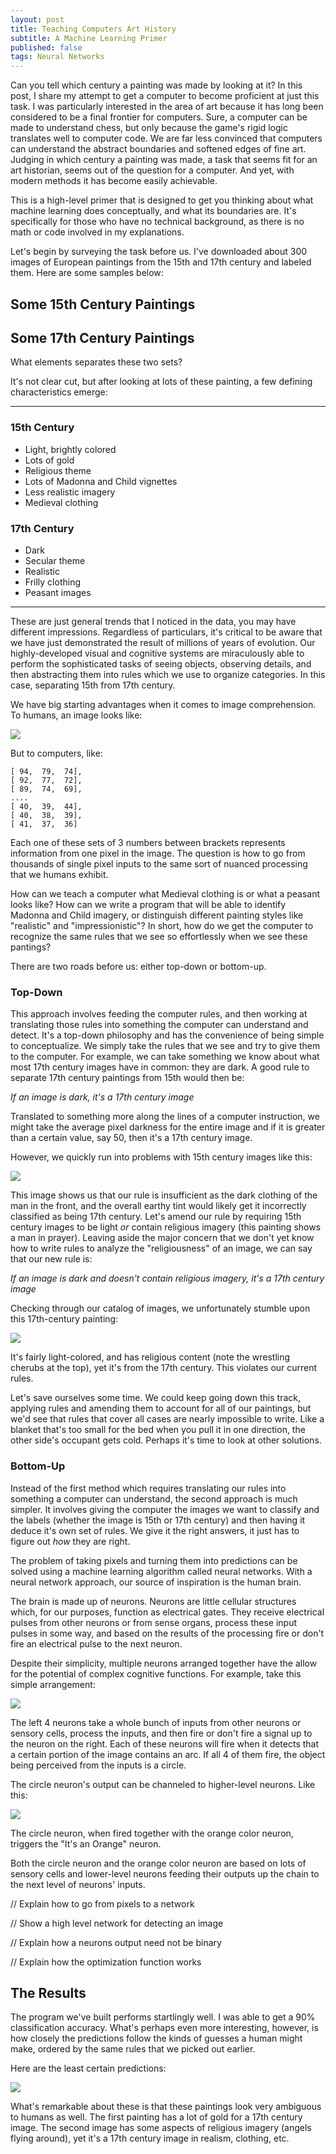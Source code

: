 ```yaml
---
layout: post
title: Teaching Computers Art History
subtitle: A Machine Learning Primer
published: false
tags: Neural Networks
---
```


<script src="https://unpkg.com/masonry-layout@4/dist/masonry.pkgd.min.js"></script>
<script src="https://unpkg.com/imagesloaded@4/imagesloaded.pkgd.min.js"></script>

Can you tell which century a painting was made by looking at it? In this post, I share my attempt to get a computer to become proficient at just this task. I was particularly interested in the area of art because it has long been considered to be a final frontier for computers. Sure, a computer can be made to understand chess, but only because the game's rigid logic translates well to computer code. We are far less convinced that computers can understand the abstract boundaries and softened edges of fine art. Judging in which century a painting was made, a task that seems fit for an art historian, seems out of the question for a computer. And yet, with modern methods it has become easily achievable.

This is a high-level primer that is designed to get you thinking about what machine learning does conceptually, and what its boundaries are. It's specifically for those who have no technical background, as there is no math or code involved in my explanations.

Let's begin by surveying the task before us. I've downloaded about 300 images of European paintings from the 15th and 17th century and labeled them. Here are some samples below:

## Some 15th Century Paintings

<div class="images-list grid" id="15th-century-gallery"></div>

## Some 17th Century Paintings

<div class="images-list grid" id="17th-century-gallery"></div>

What elements separates these two sets?

It's not clear cut, but after looking at lots of these painting, a few defining characteristics emerge:

-----

### 15th Century
* Light, brightly colored
* Lots of gold
* Religious theme
* Lots of Madonna and Child vignettes
* Less realistic imagery
* Medieval clothing

### 17th Century
* Dark
* Secular theme
* Realistic
* Frilly clothing
* Peasant images

-----

These are just general trends that I noticed in the data, you may have different impressions. Regardless of particulars, it's critical to be aware that we have just demonstrated the result of millions of years of evolution. Our highly-developed visual and cognitive systems are miraculously able to perform the sophisticated tasks of seeing objects, observing details, and then abstracting them into rules which we use to organize categories. In this case, separating 15th from 17th century.

We have big starting advantages when it comes to image comprehension. To humans, an image looks like:

![](/images/seventeenth-vs-fifteenth/17th-century-old-woman.jpeg)

But to computers, like:

``` plain
[ 94,  79,  74],
[ 92,  77,  72],
[ 89,  74,  69],
....
[ 40,  39,  44],
[ 40,  38,  39],
[ 41,  37,  36]
```

Each one of these sets of 3 numbers between brackets represents information from one pixel in the image. The question is how to go from thousands of single pixel inputs to the same sort of nuanced processing that we humans exhibit.

How can we teach a computer what Medieval clothing is or what a peasant looks like? How can we write a program that will be able to identify Madonna and Child imagery, or distinguish different painting styles like "realistic" and "impressionistic"? In short, how do we get the computer to recognize the same rules that we see so effortlessly when we see these pantings?

There are two roads before us: either top-down or bottom-up.

### Top-Down

This approach involves feeding the computer rules, and then working at translating those rules into something the computer can understand and detect. It's a top-down philosophy and has the convenience of being simple to conceptualize. We simply take the rules that we see and try to give them to the computer.
For example, we can take something we know about what most 17th century images have in common: they are dark. A good rule to separate 17th century paintings from 15th would then be:

*If an image is dark, it's a 17th century image*

Translated to something more along the lines of a computer instruction, we might take the average pixel darkness for the entire image and if it is greater than a certain value, say 50, then it's a 17th century image.

However, we quickly run into problems with 15th century images like this:

![](/images/seventeenth-vs-fifteenth/dark-15th-century.jpg)

This image shows us that our rule is insufficient as the dark clothing of the man in the front, and the overall earthy tint would likely get it incorrectly classified as being 17th century. Let's amend our rule by requiring 15th century images to be light *or* contain religious imagery (this painting shows a man in prayer). Leaving aside the major concern that we don't yet know how to write rules to analyze the "religiousness" of an image, we can say that our new rule is:

*If an image is dark and doesn't contain religious imagery, it's a 17th century image*

Checking through our catalog of images, we unfortunately stumble upon this 17th-century painting:

![](/images/seventeenth-vs-fifteenth/light-and-religious-17th-century.jpg)

It's fairly light-colored, and has religious content (note the wrestling cherubs at the top), yet it's from the 17th century. This violates our current rules.

Let's save ourselves some time. We could keep going down this track, applying rules and amending them to account for all of our paintings, but we'd see that rules that cover all cases are nearly impossible to write. Like a blanket that's too small for the bed when you pull it in one direction, the other side's occupant gets cold. Perhaps it's time to look at other solutions.

### Bottom-Up

Instead of the first method which requires translating our rules into something a computer can understand, the second approach is much simpler. It involves giving the computer the images we want to classify and the labels (whether the image is 15th or 17th century) and then having it deduce it's own set of rules. We give it the right answers, it just has to figure out *how* they are right.

The problem of taking pixels and turning them into predictions can be solved using a machine learning algorithm called neural networks. With a neural network approach, our source of inspiration is the human brain.

The brain is made up of neurons. Neurons are little cellular structures which, for our purposes, function as electrical gates. They receive electrical pulses from other neurons or from sense organs, process these input pulses in some way, and based on the results of the processing fire or don't fire an electrical pulse to the next neuron.

Despite their simplicity, multiple neurons arranged together have the allow for the potential of complex cognitive functions. For example, take this simple arrangement:

![](/images/seventeenth-vs-fifteenth/circle-network.png)

The left 4 neurons take a whole bunch of inputs from other neurons or sensory cells, process the inputs, and then fire or don't fire a signal up to the neuron on the right. Each of these neurons will fire when it detects that a certain portion of the image contains an arc. If all 4 of them fire, the object being perceived from the inputs is a circle.

The circle neuron's output can be channeled to higher-level neurons. Like this:

![](/images/seventeenth-vs-fifteenth/orange-network.png)

The circle neuron, when fired together with the orange color neuron, triggers the "It's an Orange" neuron.

Both the circle neuron and the orange color neuron are based on lots of sensory cells and lower-level neurons feeding their outputs up the chain to the next level of neurons' inputs.

// Explain how to go from pixels to a network


// Show a high level network for detecting an image

// Explain how a neurons output need not be binary

// Explain how the optimization function works

## The Results

The program we've built performs startlingly well. I was able to get a 90% classification accuracy. What's perhaps even more interesting, however, is how closely the predictions follow the kinds of guesses a human might make, ordered by the same rules that we picked out earlier.

Here are the least certain predictions:

![](/images/seventeenth-vs-fifteenth/least-certain.png)

What's remarkable about these is that these paintings look very ambiguous to humans as well. The first painting has a lot of gold for a 17th century image. The second image has some aspects of religious imagery (angels flying around), yet it's a 17th century image in realism, clothing, etc.

<script type="text/javascript" src="/js/seventeenth-vs-fifteenth.js"></script>
